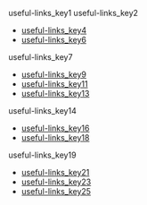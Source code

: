 useful-links_key1
useful-links_key2
* [useful-links_key4](https://goo.gl/forms/8ZKrwfqvahdUfEt53)
* [useful-links_key6](https://goo.gl/forms/a2yjZHgyN5aNy7r13)

useful-links_key7
* [useful-links_key9](https://goo.gl/forms/o4d68yx4l9wLRSYg2)
* [useful-links_key11](https://goo.gl/forms/4266QKodGc6Ca5NI2)
* [useful-links_key13](https://goo.gl/forms/pR3mbFX704vHVVjB3)

useful-links_key14
* [useful-links_key16](https://goo.gl/forms/2tKHf95IYmRWfIgz1)
* [useful-links_key18](https://goo.gl/forms/56I8veVXndkcRhhD3)

useful-links_key19
* [useful-links_key21](https://goo.gl/forms/plXlTI3C06wDYsSk2)
* [useful-links_key23](https://goo.gl/forms/Je1rrQz4F8Ra3eU03)
* [useful-links_key25](https://goo.gl/forms/pR3mbFX704vHVVjB3)
